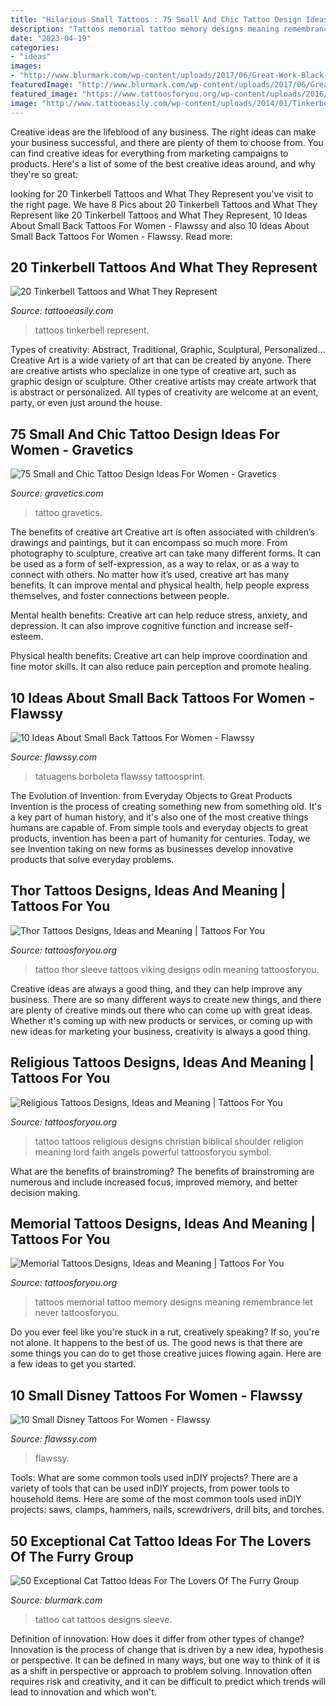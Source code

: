 ```yaml
---
title: "Hilarious Small Tattoos : 75 Small And Chic Tattoo Design Ideas For Women"
description: "Tattoos memorial tattoo memory designs meaning remembrance let never tattoosforyou"
date: "2023-04-19"
categories:
- "ideas"
images:
- "http://www.blurmark.com/wp-content/uploads/2017/06/Great-Work-Black-Cat-Tattoo-On-Sleeve.jpg"
featuredImage: "http://www.blurmark.com/wp-content/uploads/2017/06/Great-Work-Black-Cat-Tattoo-On-Sleeve.jpg"
featured_image: "https://www.tattoosforyou.org/wp-content/uploads/2016/02/Thor-Tattoo-Sleeve.jpg"
image: "http://www.tattooeasily.com/wp-content/uploads/2014/01/Tinkerbell-Tattoos.jpg"
---
```



Creative ideas are the lifeblood of any business. The right ideas can make your business successful, and there are plenty of them to choose from. You can find creative ideas for everything from marketing campaigns to products. Here's a list of some of the best creative ideas around, and why they're so great: 

	

		
looking for 20 Tinkerbell Tattoos and What They Represent you've visit to the right page. We have 8 Pics about 20 Tinkerbell Tattoos and What They Represent like 20 Tinkerbell Tattoos and What They Represent, 10 Ideas About Small Back Tattoos For Women - Flawssy and also 10 Ideas About Small Back Tattoos For Women - Flawssy. Read more:
		
    
## 20 Tinkerbell Tattoos And What They Represent

<img loading=lazy src="http://www.tattooeasily.com/wp-content/uploads/2014/01/Tinkerbell-Tattoos.jpg" onerror="this.onerror=null;this.src='https://tse3.mm.bing.net/th?id=OIP.7suSBT2QLK4cU4xZTTzlkgHaJ4&amp;pid=15.1';" alt="20 Tinkerbell Tattoos and What They Represent">

_Source: tattooeasily.com_

>tattoos tinkerbell represent. 

	

Types of creativity: Abstract, Traditional, Graphic, Sculptural, Personalized...
Creative Art is a wide variety of art that can be created by anyone. There are creative artists who specialize in one type of creative art, such as graphic design or sculpture. Other creative artists may create artwork that is abstract or personalized. All types of creativity are welcome at an event, party, or even just around the house.

    
## 75 Small And Chic Tattoo Design Ideas For Women - Gravetics

<img loading=lazy src="http://www.gravetics.com/wp-content/uploads/2016/11/Small-Tattoo-Ideas32.jpg" onerror="this.onerror=null;this.src='https://tse4.mm.bing.net/th?id=OIP.zxY-5ocoIZ-cE0V8u4tWgwHaJ4&amp;pid=15.1';" alt="75 Small and Chic Tattoo Design Ideas For Women - Gravetics">

_Source: gravetics.com_

>tattoo gravetics. 

	

The benefits of creative art
Creative art is often associated with children’s drawings and paintings, but it can encompass so much more. From photography to sculpture, creative art can take many different forms. It can be used as a form of self-expression, as a way to relax, or as a way to connect with others.
No matter how it’s used, creative art has many benefits. It can improve mental and physical health, help people express themselves, and foster connections between people.

Mental health benefits: Creative art can help reduce stress, anxiety, and depression. It can also improve cognitive function and increase self-esteem.

Physical health benefits: Creative art can help improve coordination and fine motor skills. It can also reduce pain perception and promote healing.

    
## 10 Ideas About Small Back Tattoos For Women - Flawssy

<img loading=lazy src="https://www.flawssy.com/wp-content/uploads/2016/06/Small-Butterfly-Tattoos-for-Women-3.jpg" onerror="this.onerror=null;this.src='https://tse3.mm.bing.net/th?id=OIP.9ii_Z6jamskNf4s7pVuJggHaLI&amp;pid=15.1';" alt="10 Ideas About Small Back Tattoos For Women - Flawssy">

_Source: flawssy.com_

>tatuagens borboleta flawssy tattoosprint. 

	

The Evolution of Invention: from Everyday Objects to Great Products
Invention is the process of creating something new from something old. It's a key part of human history, and it's also one of the most creative things humans are capable of. From simple tools and everyday objects to great products, invention has been a part of humanity for centuries. Today, we see Invention taking on new forms as businesses develop innovative products that solve everyday problems.

    
## Thor Tattoos Designs, Ideas And Meaning | Tattoos For You

<img loading=lazy src="https://www.tattoosforyou.org/wp-content/uploads/2016/02/Thor-Tattoo-Sleeve.jpg" onerror="this.onerror=null;this.src='https://tse1.mm.bing.net/th?id=OIP.4qizmCf8llL7A5SOp3loKAHaLG&amp;pid=15.1';" alt="Thor Tattoos Designs, Ideas and Meaning | Tattoos For You">

_Source: tattoosforyou.org_

>tattoo thor sleeve tattoos viking designs odin meaning tattoosforyou. 

	

Creative ideas are always a good thing, and they can help improve any business. There are so many different ways to create new things, and there are plenty of creative minds out there who can come up with great ideas. Whether it's coming up with new products or services, or coming up with new ideas for marketing your business, creativity is always a good thing.

    
## Religious Tattoos Designs, Ideas And Meaning | Tattoos For You

<img loading=lazy src="http://www.tattoosforyou.org/wp-content/uploads/2013/09/Religious-Tattoo-Designs-For-Men-764x1024.jpg" onerror="this.onerror=null;this.src='https://tse4.mm.bing.net/th?id=OIP.xOn1c8wnxqDBKsMxuWXgvgHaJ7&amp;pid=15.1';" alt="Religious Tattoos Designs, Ideas and Meaning | Tattoos For You">

_Source: tattoosforyou.org_

>tattoo tattoos religious designs christian biblical shoulder religion meaning lord faith angels powerful tattoosforyou symbol. 

	

What are the benefits of brainstroming?
The benefits of brainstroming are numerous and include increased focus, improved memory, and better decision making.

    
## Memorial Tattoos Designs, Ideas And Meaning | Tattoos For You

<img loading=lazy src="http://www.tattoosforyou.org/wp-content/uploads/2013/09/In-Memory-of-Tattoo-768x1024.jpg" onerror="this.onerror=null;this.src='https://tse3.mm.bing.net/th?id=OIP.S1PcYgy4-zsc2wJgJCUiNQHaJ4&amp;pid=15.1';" alt="Memorial Tattoos Designs, Ideas and Meaning | Tattoos For You">

_Source: tattoosforyou.org_

>tattoos memorial tattoo memory designs meaning remembrance let never tattoosforyou. 

	

Do you ever feel like you're stuck in a rut, creatively speaking? If so, you're not alone. It happens to the best of us. The good news is that there are some things you can do to get those creative juices flowing again. Here are a few ideas to get you started.

    
## 10 Small Disney Tattoos For Women - Flawssy

<img loading=lazy src="http://flawssy.com/wp-content/uploads/2016/06/Small-Mickey-Mouse-Tattoo.jpg" onerror="this.onerror=null;this.src='https://tse2.mm.bing.net/th?id=OIP.fXSIR-4IzVItLnUrEB6JZgHaJ4&amp;pid=15.1';" alt="10 Small Disney Tattoos For Women - Flawssy">

_Source: flawssy.com_

>flawssy. 

	

Tools: What are some common tools used inDIY projects?
There are a variety of tools that can be used inDIY projects, from power tools to household items. Here are some of the most common tools used inDIY projects: saws, clamps, hammers, nails, screwdrivers, drill bits, and torches.

    
## 50 Exceptional Cat Tattoo Ideas For The Lovers Of The Furry Group

<img loading=lazy src="http://www.blurmark.com/wp-content/uploads/2017/06/Great-Work-Black-Cat-Tattoo-On-Sleeve.jpg" onerror="this.onerror=null;this.src='https://tse2.mm.bing.net/th?id=OIP.ZLnrTvrpd5oUFh4-wddQkwHaJ3&amp;pid=15.1';" alt="50 Exceptional Cat Tattoo Ideas For The Lovers Of The Furry Group">

_Source: blurmark.com_

>tattoo cat tattoos designs sleeve. 

	

Definition of innovation: How does it differ from other types of change?
Innovation is the process of change that is driven by a new idea, hypothesis or perspective. It can be defined in many ways, but one way to think of it is as a shift in perspective or approach to problem solving. Innovation often requires risk and creativity, and it can be difficult to predict which trends will lead to innovation and which won't.

